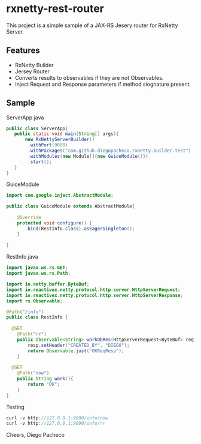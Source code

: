 # rxnetty-rest-router

This project is a simple sample of a JAX-RS Jesery router for RxNetty Server.

## Features

* RxNetty Builder
* Jersey Router
* Converts results to observables if they are not Observables. 
* Inject Request and Response parameters if method siognature present.

## Sample

ServerApp.java
```java
public class ServerApp{
   public static void main(String[] args){
       new RxNettyServerBuilder()
        .withPort(9090)
        .withPackages("com.github.diegopacheco.rxnetty.builder.test")
        .withModules(new Module[]{new GuiceModule()})
        .start();
   }
}
```

GuiceModule 
```java
import com.google.inject.AbstractModule;

public class GuiceModule extends AbstractModule{
	
	@Override
	protected void configure() {
		bind(RestInfo.class).asEagerSingleton();
	}
	
}
```

RestInfo.java
```java
import javax.ws.rs.GET;
import javax.ws.rs.Path;

import io.netty.buffer.ByteBuf;
import io.reactivex.netty.protocol.http.server.HttpServerRequest;
import io.reactivex.netty.protocol.http.server.HttpServerResponse;
import rx.Observable;

@Path("/info")
public class RestInfo {
  
  @GET
	@Path("rr")
	public Observable<String> workObRes(HttpServerRequest<ByteBuf> req,HttpServerResponse<ByteBuf> resp){
		resp.setHeader("CREATED_BY", "DIEGO");
		return Observable.just("OKReqResp");
	}
  
  @GET
	@Path("now")
	public String work(){
		return "OK";
	}
}
```

Testing
```java
curl -v http://127.0.0.1:9090/info/now
curl -v http://127.0.0.1:9090/info/rr
```

Cheers,
Diego Pacheco
